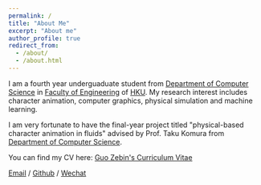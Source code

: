 ```yaml
---
permalink: /
title: "About Me"
excerpt: "About me"
author_profile: true
redirect_from: 
  - /about/
  - /about.html
---
```


I am a fourth year underguaduate student from [Department of Computer Science](https://www.cs.hku.hk/) in [Faculty of Engineering](https://engg.hku.hk/) of [HKU](https://www.hku.hk/). My research interest includes character animation, computer graphics, physical simulation and machine learning.

I am very fortunate to have the final-year project titled "physical-based character animation in fluids" advised by Prof. Taku Komura from [Department of Computer Science](https://www.cs.hku.hk/).

You can find my CV here: [Guo Zebin's Curriculum Vitae](../assets/RESUME.pdf)


[Email](mailto:u3577091@connect.hku.hk) / [Github](https://github.com/SILENT-GUO/) / [Wechat](../images/IMG_4611.png)
